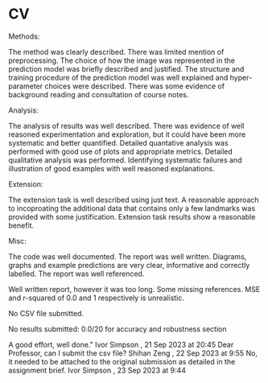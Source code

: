 # CV
Methods:

The method was clearly described.  There was limited mention of preprocessing. The choice of how the image was represented in the prediction model was briefly described and justified. The structure and training procedure of the prediction model was well explained and hyper-parameter choices were described. There was some evidence of background reading and consultation of course notes.

Analysis:

The analysis of results was well described. There was evidence of well reasoned experimentation and exploration, but it could have been more systematic and better quantified. Detailed quantative analysis was performed with good use of plots and appropriate metrics. Detailed qualitative analysis was performed. Identifying systematic failures and illustration of good examples with well reasoned explanations.

Extension:

The extension task is well described using just text.  A reasonable approach to incoproating the additional data that contains only a few landmarks was provided with some justification. Extension task results show a reasonable benefit. 

Misc:

The code was well documented. The report was well written. Diagrams, graphs and example predictions are very clear, informative and correctly labelled. The report was well referenced.

Well written report, however it was too long. Some missing references. MSE and r-squared of 0.0 and 1 respectively is unrealistic.


No CSV file submitted. 


 No results submitted: 0.0/20 for accuracy and robustness section

 A good effort, well done."
Ivor Simpson , 21 Sep 2023 at 20:45
Dear Professor, can I submit the csv file?
Shihan Zeng , 22 Sep 2023 at 9:55
No, it needed to be attached to the original submission as detailed in the assignment brief.
Ivor Simpson , 23 Sep 2023 at 9:44
